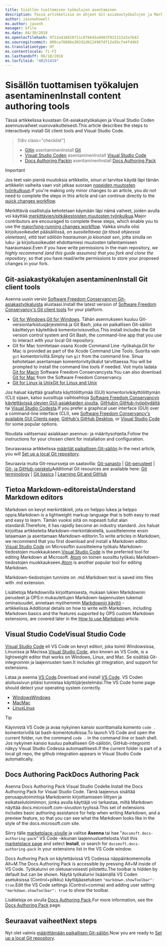 ```yaml
---
title: Sisällön tuottamisen työkalujen asentaminen
description: Tässä artikkelissa on ohjeet Git-asiakastyökalujen ja Markdown-tiedostojen muokkaukseen tarvittavien työkalujen lataamiseen ja asentamiseen.
author: jasonwhowell
ms.author: jasonh
manager: kfile
ms.date: 04/30/2018
ms.openlocfilehash: 9f22a416810711c076645a9483f022112a3a7642
ms.sourcegitcommit: 886ca76086a302d1d6124967df12a5bcfe4fd4b5
ms.translationtype: HT
ms.contentlocale: fi-FI
ms.lasthandoff: 08/10/2018
ms.locfileid: "40251419"
---
```

# <a name="install-content-authoring-tools"></a><span data-ttu-id="bcd1d-103">Sisällön tuottamisen työkalujen asentaminen</span><span class="sxs-lookup"><span data-stu-id="bcd1d-103">Install content authoring tools</span></span>

<span data-ttu-id="bcd1d-104">Tässä artikkelissa kuvataan Git-asiakastyökalujen ja Visual Studio Coden asennusvaiheet vuorovaikutteisesti.</span><span class="sxs-lookup"><span data-stu-id="bcd1d-104">This article describes the steps to interactively install Git client tools and Visual Studio Code.</span></span>
> [!div class="checklist"]
> * <span data-ttu-id="bcd1d-105">[Gitin](https://git-scm.com/) asentaminen</span><span class="sxs-lookup"><span data-stu-id="bcd1d-105">Install [Git](https://git-scm.com/)</span></span>
> * <span data-ttu-id="bcd1d-106">[Visual Studio Coden](https://code.visualstudio.com/) asentaminen</span><span class="sxs-lookup"><span data-stu-id="bcd1d-106">Install [Visual Studio Code](https://code.visualstudio.com/)</span></span>
> * <span data-ttu-id="bcd1d-107">[Docs Authoring Packin](https://marketplace.visualstudio.com/items?itemName=docsmsft.docs-authoring-pack) asentaminen</span><span class="sxs-lookup"><span data-stu-id="bcd1d-107">Install [Docs Authoring Pack](https://marketplace.visualstudio.com/items?itemName=docsmsft.docs-authoring-pack)</span></span>

>[!IMPORTANT]
> <span data-ttu-id="bcd1d-108">Jos teet vain pieniä muutoksia artikkeliin, sinun *ei* tarvitse käydä läpi tämän artikkelin vaiheita vaan voit jatkaa suoraan [nopeiden muutosten työnkulkuun](index.md#quick-edits-to-existing-documents).</span><span class="sxs-lookup"><span data-stu-id="bcd1d-108">If you're making only minor changes to an article, you *do not* need to complete the steps in this article and can continue directly to the [quick changes workflow](index.md#quick-edits-to-existing-documents).</span></span>
>
> <span data-ttu-id="bcd1d-109">Merkittäviä osallistujia kehotetaan käymään läpi nämä vaiheet, joiden avulla voi käyttää [merkittävien/pitkäkestoisten muutosten työnkulkua](how-to-write-workflows-major.md).</span><span class="sxs-lookup"><span data-stu-id="bcd1d-109">Major contributors are encouraged to complete these steps, which enable you to use the [major/long-running changes workflow](how-to-write-workflows-major.md).</span></span> <span data-ttu-id="bcd1d-110">Vaikka sinulla olisi kirjoitusoikeudet pääsäilössä, *on suositeltavaa (ja tässä ohjeessa oletetaan), että teet säilöön haarauman ja kloonaat sen*, jotta sinulla on luku- ja kirjoitusoikeudet ehdottamiesi muutosten tallentamiseen haaraumaasi.</span><span class="sxs-lookup"><span data-stu-id="bcd1d-110">Even if you have write permissions in the main repository, *we highly recommend (and this guide assumes) that you fork and clone the repository*, so that you have read/write permissions to store your proposed changes in your fork.</span></span>

## <a name="install-git-client-tools"></a><span data-ttu-id="bcd1d-111">Git-asiakastyökalujen asentaminen</span><span class="sxs-lookup"><span data-stu-id="bcd1d-111">Install Git client tools</span></span> 

 <span data-ttu-id="bcd1d-112">Asenna uusin versio [Software Freedom Conservancyn Git-asiakastyökaluista](https://git-scm.com/download/) alustaasi.</span><span class="sxs-lookup"><span data-stu-id="bcd1d-112">Install the latest version of [Software Freedom Conservancy's Git client tools](https://git-scm.com/download/) for your platform.</span></span> 

* <span data-ttu-id="bcd1d-113">[Git for Windows](https://git-scm.com/download/win).</span><span class="sxs-lookup"><span data-stu-id="bcd1d-113">[Git for Windows](https://git-scm.com/download/win).</span></span> <span data-ttu-id="bcd1d-114">Tähän asennukseen kuuluu Git-versiontarkistusjärjestelmä ja Git Bash, joka on paikallisen Git-säilön käsittelyyn käytettävä komentorivisovellus.</span><span class="sxs-lookup"><span data-stu-id="bcd1d-114">This install includes the Git version control system and Git Bash, the command-line app that you use to interact with your local Git repository.</span></span>
* <span data-ttu-id="bcd1d-115">Git for Mac toimitetaan osana Xcode Command Line -työkaluja.</span><span class="sxs-lookup"><span data-stu-id="bcd1d-115">Git for Mac is provided as part of the Xcode Command Line Tools.</span></span> <span data-ttu-id="bcd1d-116">Suorita vain `git` komentoriviltä.</span><span class="sxs-lookup"><span data-stu-id="bcd1d-116">Simply run `git` from the command line.</span></span> <span data-ttu-id="bcd1d-117">Sinua kehotetaan asentamaan komentorivityökalut tarvittaessa.</span><span class="sxs-lookup"><span data-stu-id="bcd1d-117">You will be prompted to install the command line tools if needed.</span></span> <span data-ttu-id="bcd1d-118">Voit myös ladata [Git for Macin](https://git-scm.com/download/mac) Software Freedom Conservancysta.</span><span class="sxs-lookup"><span data-stu-id="bcd1d-118">You can also download [Git for Mac](https://git-scm.com/download/mac) from the Software Freedom Conservancy.</span></span>
* [<span data-ttu-id="bcd1d-119">Git for Linux ja Unix</span><span class="sxs-lookup"><span data-stu-id="bcd1d-119">Git for Linux and Unix</span></span>](https://git-scm.com/download/linux)

<span data-ttu-id="bcd1d-120">Jos haluat käyttää graafista käyttöliittymää (GUI) komentorivikäyttöliittymän (CLI) sijaan, katso suosittuja vaihtoehtoja [Software Freedom Conservancyn käytettävissä olevien GUI-asiakkaiden sivulta](https://git-scm.com/downloads/guis), [GitHubin GitHub-työpöydältä](https://desktop.github.com/) tai [Visual Studio Codesta](https://www.visualstudio.com/products/code-vs.aspx).</span><span class="sxs-lookup"><span data-stu-id="bcd1d-120">If you prefer a graphical user interface (GUI) over a command-line interface (CLI), see [Software Freedom Conservancy's available GUI Clients page](https://git-scm.com/downloads/guis), [GitHub's GitHub Desktop](https://desktop.github.com/), or [Visual Studio Code](https://www.visualstudio.com/products/code-vs.aspx) for some popular options.</span></span>

<span data-ttu-id="bcd1d-121">Noudata valitsemasi asiakkaan asennus- ja määritysohjeita.</span><span class="sxs-lookup"><span data-stu-id="bcd1d-121">Follow the instructions for your chosen client for installation and configuration.</span></span>

<span data-ttu-id="bcd1d-122">Seuraavassa artikkelissa [määrität paikallisen Git-säilön](get-started-setup-local.md).</span><span class="sxs-lookup"><span data-stu-id="bcd1d-122">In the next article, you will [Set up a local Git repository](get-started-setup-local.md).</span></span>

   <span data-ttu-id="bcd1d-123">Seuraavia muita Git-resursseja on saatavilla: [Git-sanasto](https://help.github.com/articles/github-glossary) | [Git-perusteet](https://git-scm.com/book/en/v2/Getting-Started-Git-Basics) | [Git- ja GitHub-opiskelu](https://help.github.com/articles/good-resources-for-learning-git-and-github/)</span><span class="sxs-lookup"><span data-stu-id="bcd1d-123">Additional Git resources are available here: [Git terminology](https://help.github.com/articles/github-glossary) | [Git basics](https://git-scm.com/book/en/v2/Getting-Started-Git-Basics) | [Learning Git and GitHub](https://help.github.com/articles/good-resources-for-learning-git-and-github/)</span></span>

## <a name="understand-markdown-editors"></a><span data-ttu-id="bcd1d-124">Tietoa Markdown-editoreista</span><span class="sxs-lookup"><span data-stu-id="bcd1d-124">Understand Markdown editors</span></span>

<span data-ttu-id="bcd1d-125">Markdown on kevyt merkintäkieli, jota on helppo lukea ja helppo oppia.</span><span class="sxs-lookup"><span data-stu-id="bcd1d-125">Markdown is a lightweight markup language that is both easy to read and easy to learn.</span></span> <span data-ttu-id="bcd1d-126">Tämän vuoksi siitä on nopeasti tullut alan standardi.</span><span class="sxs-lookup"><span data-stu-id="bcd1d-126">Therefore, it has rapidly become an industry standard.</span></span> <span data-ttu-id="bcd1d-127">Jos haluat kirjoittaa artikkeleita Markdown-merkintäkielellä, suosittelemme ensin lataamaan ja asentamaan Markdown-editorin.</span><span class="sxs-lookup"><span data-stu-id="bcd1d-127">To write articles in Markdown, we recommend that you first download and install a Markdown editor.</span></span>  <span data-ttu-id="bcd1d-128">[Visual Studio Code](https://code.visualstudio.com/) on Microsoftin suosittelema työkalu Markdown-tiedostojen muokkaukseen.</span><span class="sxs-lookup"><span data-stu-id="bcd1d-128">[Visual Studio Code](https://code.visualstudio.com/) is the preferred tool for editing Markdown at Microsoft.</span></span> <span data-ttu-id="bcd1d-129">[Atom](https://atom.io) on toinen suosittu työkalu Markdown-tiedostojen muokkaukseen.</span><span class="sxs-lookup"><span data-stu-id="bcd1d-129">[Atom](https://atom.io) is another popular tool for editing Markdown.</span></span>

<span data-ttu-id="bcd1d-130">Markdown-tiedostojen tunniste on .md.</span><span class="sxs-lookup"><span data-stu-id="bcd1d-130">Markdown text is saved into files with .md extension.</span></span>

<span data-ttu-id="bcd1d-131">Lisätietoja Markdownilla kirjoittamisesta, mukaan lukien Markdownin perusteet ja OPS:n mukautettujen Markdown-laajennusten tukemat ominaisuudet, annetaan myöhemmin [Markdownin käyttö](how-to-write-use-markdown.md) -artikkelissa.</span><span class="sxs-lookup"><span data-stu-id="bcd1d-131">Additional details on how to write with Markdown, including Markdown basics and the features supported by OPS custom Markdown extensions, are covered later in the [How to use Markdown](how-to-write-use-markdown.md) article.</span></span>

## <a name="visual-studio-code"></a><span data-ttu-id="bcd1d-132">Visual Studio Code</span><span class="sxs-lookup"><span data-stu-id="bcd1d-132">Visual Studio Code</span></span>

<span data-ttu-id="bcd1d-133">[Visual Studio Code](https://code.visualstudio.com/) eli VS Code on kevyt editori, joka toimii Windowsissa, Linuxissa ja Macissa.</span><span class="sxs-lookup"><span data-stu-id="bcd1d-133">[Visual Studio Code](https://code.visualstudio.com/), also known as VS Code, is a lightweight editor that works on Windows, Linux, and Mac.</span></span> <span data-ttu-id="bcd1d-134">Se sisältää Git-integroinnin ja laajennusten tuen.</span><span class="sxs-lookup"><span data-stu-id="bcd1d-134">It includes git integration, and support for extensions.</span></span>

<span data-ttu-id="bcd1d-135">Lataa ja asenna [VS Code](https://code.visualstudio.com/).</span><span class="sxs-lookup"><span data-stu-id="bcd1d-135">Download and install [VS Code](https://code.visualstudio.com/).</span></span> <span data-ttu-id="bcd1d-136">VS Coden aloitussivun pitäisi tunnistaa käyttöjärjestelmäsi.</span><span class="sxs-lookup"><span data-stu-id="bcd1d-136">The VS Code home page should detect your operating system correctly.</span></span>

- [<span data-ttu-id="bcd1d-137">Windows</span><span class="sxs-lookup"><span data-stu-id="bcd1d-137">Windows</span></span>](https://code.visualstudio.com/docs/setup/windows)
- [<span data-ttu-id="bcd1d-138">Mac</span><span class="sxs-lookup"><span data-stu-id="bcd1d-138">Mac</span></span>](https://code.visualstudio.com/docs/setup/mac)
- [<span data-ttu-id="bcd1d-139">Linux</span><span class="sxs-lookup"><span data-stu-id="bcd1d-139">Linux</span></span>](https://code.visualstudio.com/docs/setup/linux)

> [!TIP]
> <span data-ttu-id="bcd1d-140">Käynnistä VS Code ja avaa nykyinen kansio suorittamalla komento `code .` komentorivillä tai bash-komentotulkissa.</span><span class="sxs-lookup"><span data-stu-id="bcd1d-140">To launch VS Code and open the current folder, run the command `code .` in the command line or bash shell.</span></span> <span data-ttu-id="bcd1d-141">Jos nykyinen kansio kuuluu paikalliseen Git-säilöön, GitHub-integrointi näkyy Visual Studio Codessa automaattisesti.</span><span class="sxs-lookup"><span data-stu-id="bcd1d-141">If the current folder is part of a local git repo, the github integration appears in Visual Studio Code automatically.</span></span>

## <a name="docs-authoring-pack"></a><span data-ttu-id="bcd1d-142">Docs Authoring Pack</span><span class="sxs-lookup"><span data-stu-id="bcd1d-142">Docs Authoring Pack</span></span>
<span data-ttu-id="bcd1d-143">Asenna Docs Authoring Pack Visual Studio Codelle.</span><span class="sxs-lookup"><span data-stu-id="bcd1d-143">Install the Docs Authoring Pack for Visual Studio Code.</span></span> <span data-ttu-id="bcd1d-144">Tämä laajennus sisältää perusaputoimintoja Markdownin kirjoittamiseen liittyen ja esikatselutoiminnon, jonka avulla käyttäjä voi tarkastaa, miltä Markdown näyttää docs.microsoft.com-sivuston tyylissä.</span><span class="sxs-lookup"><span data-stu-id="bcd1d-144">This set of extensions includes basic authoring assistance for help when writing Markdown, and a preview feature, so that you can see what the Markdown looks like in the style of the docs.microsoft.com site.</span></span>

   <span data-ttu-id="bcd1d-145">Siirry tälle [marketplace-sivulle](https://marketplace.visualstudio.com/items?itemName=docsmsft.docs-authoring-pack) ja valitse **Asenna** tai hae ”`docsmsft.docs-authoring-pack`” VS Code -ikkunan laajennusluettelosta.</span><span class="sxs-lookup"><span data-stu-id="bcd1d-145">Visit this [marketplace page](https://marketplace.visualstudio.com/items?itemName=docsmsft.docs-authoring-pack) and select **Install**, or search for `docsmsft.docs-authoring-pack` in your extensions list in the VS Code window.</span></span> 

   <span data-ttu-id="bcd1d-146">Docs Authoring Pack on käytettävissä VS Codessa näppäinkomennolla Alt+M.</span><span class="sxs-lookup"><span data-stu-id="bcd1d-146">The Docs Authoring Pack is accessible by pressing Alt+M inside of VS Code.</span></span> <span data-ttu-id="bcd1d-147">Työkalurivi on oletusarvoisesti piilotettu.</span><span class="sxs-lookup"><span data-stu-id="bcd1d-147">The toolbar is hidden by default but can be shown.</span></span> <span data-ttu-id="bcd1d-148">Näytä työkalurivi lisäämällä VS Coden asetuksissa (Control+pilkku) käyttäjäasetuksen `"markdown.showToolbar": true`.</span><span class="sxs-lookup"><span data-stu-id="bcd1d-148">Edit the VS Code settings (Control+comma) and adding user setting `"markdown.showToolbar": true` to show the toolbar.</span></span>

   <span data-ttu-id="bcd1d-149">Lisätietoja on sivulla [Docs Authoring Pack](how-to-write-docs-auth-pack.md).</span><span class="sxs-lookup"><span data-stu-id="bcd1d-149">For more information, see the [Docs Authoring Pack](how-to-write-docs-auth-pack.md) page.</span></span>


## <a name="next-steps"></a><span data-ttu-id="bcd1d-150">Seuraavat vaiheet</span><span class="sxs-lookup"><span data-stu-id="bcd1d-150">Next steps</span></span>

<span data-ttu-id="bcd1d-151">Nyt olet valmis [määrittämään paikallisen Git-säilön](get-started-setup-local.md).</span><span class="sxs-lookup"><span data-stu-id="bcd1d-151">Now you are ready to [Set up a local Git repository](get-started-setup-local.md).</span></span>
